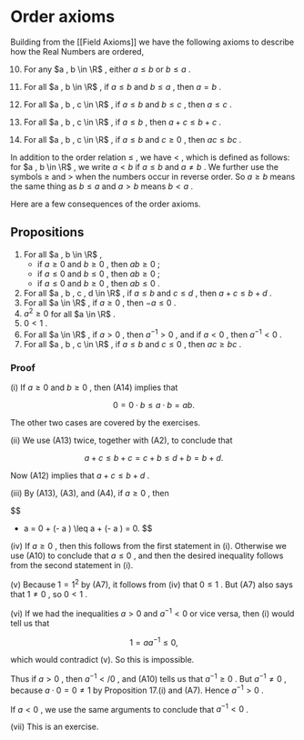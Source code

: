 # Order axioms

Building from the [[Field Axioms]] we have the following axioms to describe how the Real Numbers are ordered,

10. For any $a , b \in \R$ , either $a \leq b$ or $b \leq a$ .

11. For all $a , b \in \R$ , if $a \leq b$ and $b \leq a$ , then $a = b$ .

12. For all $a , b , c \in \R$ , if $a \leq b$ and $b \leq c$ , then $a \leq c$ .

13. For all $a , b , c \in \R$ , if $a \leq b$ , then $a + c \leq b + c$ .

14. For all $a , b , c \in \R$ , if $a \leq b$ and $c \geq 0$ , then $a c \leq b c$ .

In addition to the order relation $\leq$ , we have $<$ , which is defined as follows: for $a , b \in \R$ , we write $a < b$ if $a \leq b$ and $a \neq b$ . We further use the symbols $\geq$ and $>$ when the numbers occur in reverse order. So $a \geq b$ means the same thing as $b \leq a$ and $a > b$ means $b < a$ .

Here are a few consequences of the order axioms.

## Propositions

1.  For all $a , b \in \R$ ,
    - if $a \geq 0$ and $b \geq 0$ , then $a b \geq 0$ ;
    - if $a \leq 0$ and $b \leq 0$ , then $a b \geq 0$ ;
    - if $a \leq 0$ and $b \geq 0$ , then $a b \leq 0$ .
2.  For all $a , b , c , d \in \R$ , if $a \leq b$ and $c \leq d$ , then $a + c \leq b + d$ .
3.  For all $a \in \R$ , if $a \geq 0$ , then $- a \leq 0$ .
4.  $a^{2} \geq 0$ for all $a \in \R$ .
5.  $0 < 1$ .
6.  For all $a \in \R$ , if $a > 0$ , then $a^{- 1} > 0$ , and if $a < 0$ , then $a^{- 1} < 0$ .
7.  For all $a , b , c \in \R$ , if $a \leq b$ and $c \leq 0$ , then $a c \geq b c$ .

### Proof

(i) If $a \geq 0$ and $b \geq 0$ , then (A14) implies that

$$
0 = 0 \cdot b \leq a \cdot b = a b .
$$

The other two cases are covered by the exercises.

(ii) We use (A13) twice, together with (A2), to conclude that

$$
a + c \leq b + c = c + b \leq d + b = b + d .
$$

Now (A12) implies that $a + c \leq b + d$ .

(iii) By (A13), (A3), and (A4), if $a \geq 0$ , then

$$
- a = 0 + (- a ) \leq a + (- a ) = 0.
$$

(iv) If $a \geq 0$ , then this follows from the first statement in (i). Otherwise we use (A10) to conclude that $a \leq 0$ , and then the desired inequality follows from the second statement in (i).

(v) Because $1 = 1^{2}$ by (A7), it follows from (iv) that $0 \leq 1$ . But (A7) also says that $1 \neq 0$ , so $0 < 1$ .

(vi) If we had the inequalities $a > 0$ and $a^{- 1} < 0$ or vice versa, then (i) would tell us that

$$
1 = a a^{- 1} \leq 0 ,
$$

which would contradict (v). So this is impossible.

Thus if $a > 0$ , then $a^{- 1} </ 0$ , and (A10) tells us that $a^{- 1} \geq 0$ . But $a^{- 1} \neq 0$ , because $a \cdot 0 = 0 \neq 1$ by Proposition 17.(i) and (A7). Hence $a^{- 1} > 0$ .

If $a < 0$ , we use the same arguments to conclude that $a^{- 1} < 0$ .

(vii) This is an exercise.